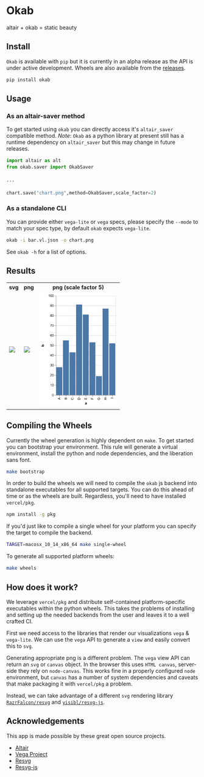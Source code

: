 # Okab

altair + okab = static beauty

## Install

`Okab` is available with `pip` but it is currently in an alpha release as the API is under active development.
Wheels are also available from the [releases](https://github.com/daylinmorgan/okab/releases).

```bash
pip install okab
```

## Usage

### As an altair-saver method

To get started using `okab` you can directly access it's `altair_saver` compatible method.
*Note*: `Okab` as a python library at present still has a runtime dependency on `altair_saver` but this may change in future releases.

```python
import altair as alt
from okab.saver import OkabSaver

...

chart.save("chart.png",method=OkabSaver,scale_factor=2)
```

### As a standalone CLI

You can provide either `vega-lite` or `vega` specs, please specify the `--mode` to match your spec type, by default `okab` expects `vega-lite`.

```bash
okab -i bar.vl.json -o chart.png
```

See `okab -h` for a list of options.

## Results

<table>
  <tr>
    <th> svg </th>
    <th> png </th>
    <th> png (scale factor 5)</th>
    </tr>
    <tr>
    <td><img src="https://raw.githubusercontent.com/daylinmorgan/okab/main/assets/example-bar.svg" height = "300"></td>
    <td><img src="https://raw.githubusercontent.com/daylinmorgan/okab/main/assets/example-bar.png" height = "300"></td>
    <td><img src="https://raw.githubusercontent.com/daylinmorgan/okab/main/assets/example-bar-scaled.png" height="300"></td>
  </tr>
</table>

## Compiling the Wheels

Currently the wheel generation is highly dependent on `make`.
To get started you can bootstrap your environment.
This rule will generate a virtual environment,
install the python and node dependencies,
and the liberation sans font.

```bash
make bootstrap
```

In order to build the wheels we will need to compile the `okab` js backend into standalone executables for all supported targets.
You can do this ahead of time or as the wheels are built.
Regardless, you'll need to have installed `vercel/pkg`.

```bash
npm install -g pkg
```

If you'd just like to compile a single wheel for your platform you can specify the target to compile the backend.

```bash
TARGET=macosx_10_14_x86_64 make single-wheel
```

To generate all supported platform wheels:

```bash
make wheels
```

## How does it work?

We leverage `vercel/pkg` and distribute self-contained platform-specific executables within the python wheels.
This takes the problems of installing and setting up the needed backends from the user and leaves it to a well crafted CI.

First we need access to the libraries that render our visualizations `vega` & `vega-lite`.
We can use the `vega` API to generate a `view` and easily convert this to `svg`.

Generating appropriate png is a different problem. The `vega` view API can return an `svg` or `canvas` object.
In the browser this uses `HTML canvas`, server-side they rely on `node-canvas`.
This works fine in a properly configured `node` environment,
but `canvas` has a number of system dependencies and caveats that make packaging it with `vercel/pkg` a problem.

Instead, we can take advantage of a different `svg` rendering library [`RazrFalcon/resvg`](https://github.com/RazrFalcon/resvg/) and [`yisibl/resvg-js`](https://github.com/yisibl/resvg-js).

## Acknowledgements

This app is made possible by these great open source projects.

- [Altair](https://github.com/altair-viz/altair)
- [Vega Project](https://github.com/vega)
- [Resvg](https://github.com/RazrFalcon/resvg)
- [Resvg-js](https://github.com/yisibl/resvg-js)